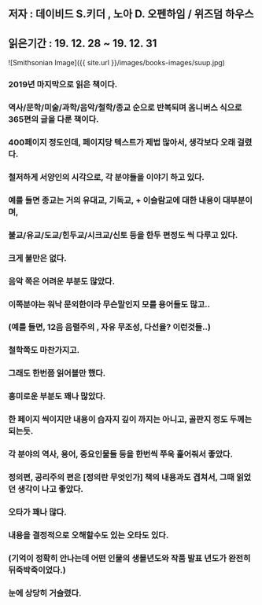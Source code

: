 ## 저자 : 데이비드 S.키더 , 노아 D. 오펜하임 / 위즈덤 하우스

## 읽은기간 : 19. 12. 28  ~ 19. 12. 31

![Smithsonian Image]({{ site.url }}/images/books-images/suup.jpg)


### 2019년 마지막으로 읽은 책이다.

### 역사/문학/미술/과학/음악/철학/종교 순으로 반복되며 옴니버스 식으로 365편의 글을 다룬 책이다.

### 400페이지 정도인데, 페이지당 텍스트가 제법 많아서, 생각보다 오래 걸렸다.

### 철저하게 서양인의 시각으로, 각 분야들을 이야기 하고 있다.

### 예를 들면 종교는 거의 유대교, 기독교, + 이슬람교에 대한 내용이 대부분이며,

### 불교/유교/도교/힌두교/시크교/신토 등을 한두 편정도 씩 다루고 있다.

### 크게 불만은 없다.

### 음악 쪽은 어려운 부분도 많았다.

### 이쪽분야는 워낙 문외한이라 무슨말인지 모를 용어들도 많고..

### (예를 들면, 12음 음렬주의 , 자유 무조성, 다선율? 이런것들..)

### 철학쪽도 마찬가지고.

### 그래도 한번쯤 읽어볼만 했다.

### 흥미로운 부분도 꽤나 많았다.

### 한 페이지 씩이지만 내용이 습자지 깊이 까지는 아니고, 골판지 정도 두께는 되는듯.

### 각 분야의 역사, 용어, 중요인물들 등을 한번씩 쭈욱 훑어줘서 좋았다.

### 정의편, 공리주의 편은 [정의란 무엇인가] 책의 내용과도 겹쳐서, 그때 읽었던 생각이 나고 좋았다.

### 오타가 꽤나 많다.

### 내용을 결정적으로 오해할수도 있는 오타도 있다.

### (기억이 정확히 안나는데 어떤 인물의 생몰년도와 작품 발표 년도가 완전히 뒤죽박죽이었다.)

### 눈에 상당히 거슬렸다.

